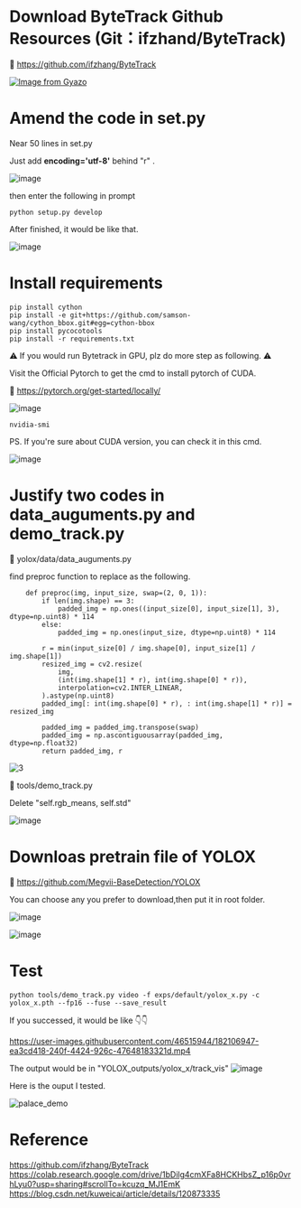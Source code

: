 Download ByteTrack Github Resources (Git：ifzhand/ByteTrack)
====
🔗 https://github.com/ifzhang/ByteTrack

[![Image from Gyazo](https://i.gyazo.com/7d920310b4e9e5d0f0376ddce9818449.gif)](https://gyazo.com/7d920310b4e9e5d0f0376ddce9818449)

Amend the code in set.py
====
Near 50 lines in set.py

Just add **encoding='utf-8'** behind "r" .

![image](https://user-images.githubusercontent.com/46515944/182101075-729f47f1-e8ba-4de9-ba74-1475db8bda47.png)

then enter the following in prompt

    python setup.py develop
    
After finished, it would be like that.

![image](https://user-images.githubusercontent.com/46515944/182101718-16a2bbb5-a56a-4735-b9ab-ea2ed35eaaf3.png)


Install requirements
====
    pip install cython
    pip install -e git+https://github.com/samson-wang/cython_bbox.git#egg=cython-bbox
    pip install pycocotools
    pip install -r requirements.txt

⚠ If you would run Bytetrack in GPU, plz do more step as following. ⚠

Visit the Official Pytorch to get the cmd to install pytorch of CUDA.

🔗 https://pytorch.org/get-started/locally/

![image](https://user-images.githubusercontent.com/46515944/182102313-f92798b8-14db-4227-880c-cb1d1cff049e.png)

    nvidia-smi
PS. If you're sure about CUDA version, you can check it in this cmd.

![image](https://user-images.githubusercontent.com/46515944/182102841-4ee2c34c-a5c2-462c-a8e0-83f555c18f53.png)

Justify two codes in data_auguments.py and demo_track.py
====
📍 yolox/data/data_auguments.py

find preproc function to replace as the following.

        def preproc(img, input_size, swap=(2, 0, 1)):
            if len(img.shape) == 3:
                padded_img = np.ones((input_size[0], input_size[1], 3), dtype=np.uint8) * 114
            else:
                padded_img = np.ones(input_size, dtype=np.uint8) * 114

            r = min(input_size[0] / img.shape[0], input_size[1] / img.shape[1])
            resized_img = cv2.resize(
                img,
                (int(img.shape[1] * r), int(img.shape[0] * r)),
                interpolation=cv2.INTER_LINEAR,
            ).astype(np.uint8)
            padded_img[: int(img.shape[0] * r), : int(img.shape[1] * r)] = resized_img

            padded_img = padded_img.transpose(swap)
            padded_img = np.ascontiguousarray(padded_img, dtype=np.float32)
            return padded_img, r


![3](https://user-images.githubusercontent.com/46515944/182105506-e1f7c5ae-bef2-48e0-bd98-2d2da6a8b9d8.png)

📍 tools/demo_track.py

Delete "self.rgb_means, self.std"

![image](https://user-images.githubusercontent.com/46515944/182105661-f68195dc-3576-473f-8e8a-bdfd6d271f75.png)

Downloas pretrain file of YOLOX
====
🔗 https://github.com/Megvii-BaseDetection/YOLOX

You can choose any you prefer to download,then put it in root folder.

![image](https://user-images.githubusercontent.com/46515944/182106488-be93ca38-501d-489e-bbec-4af6065ba9c3.png)

![image](https://user-images.githubusercontent.com/46515944/182106717-e40f59f7-e8bc-48cc-95ba-3160a4059220.png)


Test
====
    python tools/demo_track.py video -f exps/default/yolox_x.py -c yolox_x.pth --fp16 --fuse --save_result

If you successed, it would be like 👇👇

https://user-images.githubusercontent.com/46515944/182106947-ea3cd418-240f-4424-926c-47648183321d.mp4

The output would be in "YOLOX_outputs/yolox_x/track_vis"
![image](https://user-images.githubusercontent.com/46515944/182107105-aa8eac04-9622-423b-910b-23230ce1f8c0.png)

Here is the ouput I tested.

![palace_demo](https://user-images.githubusercontent.com/46515944/182107364-0d5c2dc1-ffad-4764-85a4-80f6f06c736c.gif)


Reference
====
https://github.com/ifzhang/ByteTrack
https://colab.research.google.com/drive/1bDilg4cmXFa8HCKHbsZ_p16p0vrhLyu0?usp=sharing#scrollTo=kcuzq_MJ1EmK
https://blog.csdn.net/kuweicai/article/details/120873335
